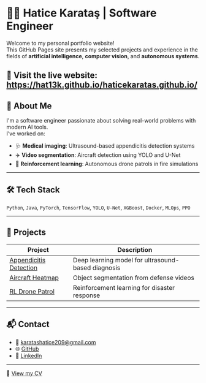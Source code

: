 # 👩‍💻 Hatice Karataş | Software Engineer

Welcome to my personal portfolio website!  
This GitHub Pages site presents my selected projects and experience in the fields of **artificial intelligence**, **computer vision**, and **autonomous systems**.

🔗 Visit the live website: https://hat13k.github.io/haticekaratas.github.io/
---

## 🧠 About Me

I'm a software engineer passionate about solving real-world problems with modern AI tools.  
I’ve worked on:

- 🩺 **Medical imaging**: Ultrasound-based appendicitis detection systems  
- ✈️ **Video segmentation**: Aircraft detection using YOLO and U-Net  
- 🚁 **Reinforcement learning**: Autonomous drone patrols in fire simulations

---

## 🛠️ Tech Stack

`Python`, `Java`, `PyTorch`, `TensorFlow`, `YOLO`, `U-Net`, `XGBoost`, `Docker`, `MLOps`, `PPO`

---

## 📄 Projects

| Project | Description |
|--------|-------------|
| [Appendicitis Detection](https://github.com/Hat13K/haticekaratas.github.io/_posts/appendicitis) | Deep learning model for ultrasound-based diagnosis |
| [Aircraft Heatmap](https://github.com/Hat13K/haticekaratas.github.io/posts/aircraft) | Object segmentation from defense videos |
| [RL Drone Patrol](https://github.com/Hat13K/haticekaratas.github.io/posts/drone) | Reinforcement learning for disaster response |

---

## 📬 Contact

- 📧 karatashatice209@gmail.com  
- 🌐 [GitHub](https://github.com/Hat13K)  
- 🔗 [LinkedIn](https://www.linkedin.com/in/haticekaratas13)

---

🧾 [View my CV](https://haticekaratas.github.io/assets/cv/Hatice_Karatas_CV.pdf)
